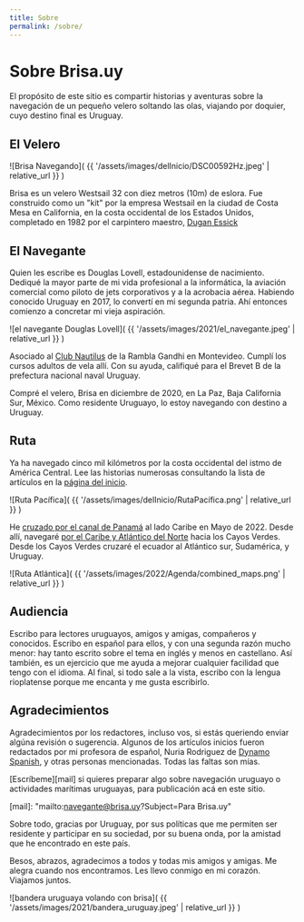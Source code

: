 ```yaml
---
title: Sobre
permalink: /sobre/
---
```


# Sobre Brisa.uy

El propósito de este sitio es compartir historias y aventuras sobre la
navegación de un pequeño velero soltando las olas, viajando por doquier, cuyo
destino final es Uruguay.

## El Velero

![Brisa Navegando](
  {{ '/assets/images/delInicio/DSC00592Hz.jpeg' | relative_url }}
)

Brisa es un velero Westsail 32 con diez metros (10m) de eslora.
Fue construido como un "kit" por la empresa Westsail en la ciudad de
Costa Mesa en California, en la costa occidental de los
Estados Unidos, completado  en 1982 por el carpintero maestro, [Dugan
Essick][essick]

[essick]: https://www.essickwoodworks.com/

## El Navegante

Quien les escribe es Douglas Lovell, estadounidense de nacimiento. Dediqué la
mayor parte de mi vida profesional a la informática, la aviación comercial como
piloto de jets corporativos y a la acrobacia aérea.  Habiendo conocido Uruguay
en 2017, lo convertí en mi segunda patria. Ahí entonces
comienzo a concretar mi vieja aspiración.

![el navegante Douglas Lovell](
  {{ '/assets/images/2021/el_navegante.jpeg' | relative_url }}
)

Asociado al [Club Nautilus][nyc] de la Rambla Gandhi en Montevideo.
Cumplí los cursos adultos de vela allí. Con su ayuda, califiqué para el Brevet
B de la prefectura nacional naval Uruguay.

[nyc]: https://nyc.com.uy/

Compré el velero, Brisa en diciembre de 2020, en La Paz, Baja California Sur,
México.  Como residente Uruguayo, lo estoy navegando con destino a Uruguay.

## Ruta

Ya ha navegado cinco mil kilómetros por la costa occidental del istmo de
América Central. Lee las historias numerosas consultando la lista de
artículos en la [página del inicio][lista].

[lista]: /

![Ruta Pacífica](
  {{ '/assets/images/delInicio/RutaPacífica.png' | relative_url }}
)

He [cruzado por el canal de Panamá][canal] al lado Caribe en Mayo de 2022.
Desde allí, navegaré [por el Caribe y Atlántico del Norte][agenda] hacia
los Cayos Verdes. Desde los Cayos Verdes cruzaré el ecuador al Atlántico
sur, Sudamérica, y Uruguay.

[canal]: /2022/05/06/El-Canal-de-Panam%C3%A1.html
[agenda]: /2022/11/20/Agenda-2023.html

![Ruta Atlántica](
  {{ '/assets/images/2022/Agenda/combined_maps.png' | relative_url }}
)

## Audiencia

Escribo para lectores uruguayos, amigos y amigas, compañeros y conocidos.
Escribo en español para ellos, y con una segunda razón mucho menor: hay tanto
escrito sobre el tema en inglés y menos en castellano. Así también, es un
ejercicio que me ayuda a mejorar cualquier facilidad que tengo con el idioma.
Al final, si todo sale a la vista, escribo con la lengua rioplatense porque me
encanta y me gusta escribirlo.

## Agradecimientos

Agradecimientos por los redactores, incluso vos, si estás queriendo enviar
algúna revisión o sugerencia.  Algunos de los artículos inicios fueron
redactados por mi profesora de español, Nuria Rodriguez de [Dynamo
Spanish][dynamo], y otras personas mencionadas. Todas las faltas son mías.

[dynamo]: https://dynamospanish.com/about/

[Escríbeme][mail] si quieres preparar algo sobre navegación uruguayo o
actividades marítimas uruguayas, para publicación acá en este sitio.

[mail]: "mailto:navegante@brisa.uy?Subject=Para Brisa.uy"

Sobre todo, gracias por Uruguay, por sus políticas que me permiten
ser residente y participar en su sociedad, por su buena onda, por la
amistad que he encontrado en este país.

Besos, abrazos, agradecimos a todos y todas mis amigos y amigas.
Me alegra cuando nos encontramos. Les llevo conmigo en mi corazón.
Viajamos juntos.

![bandera uruguaya volando con brisa](
  {{ '/assets/images/2021/bandera_uruguay.jpeg' | relative_url }}
)

